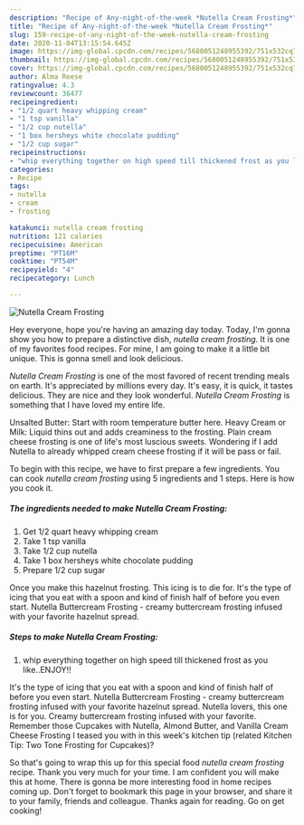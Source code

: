 ```yaml
---
description: "Recipe of Any-night-of-the-week *Nutella Cream Frosting*"
title: "Recipe of Any-night-of-the-week *Nutella Cream Frosting*"
slug: 159-recipe-of-any-night-of-the-week-nutella-cream-frosting
date: 2020-11-04T13:15:54.645Z
image: https://img-global.cpcdn.com/recipes/5680051248955392/751x532cq70/nutella-cream-frosting-recipe-main-photo.jpg
thumbnail: https://img-global.cpcdn.com/recipes/5680051248955392/751x532cq70/nutella-cream-frosting-recipe-main-photo.jpg
cover: https://img-global.cpcdn.com/recipes/5680051248955392/751x532cq70/nutella-cream-frosting-recipe-main-photo.jpg
author: Alma Reese
ratingvalue: 4.3
reviewcount: 36477
recipeingredient:
- "1/2 quart heavy whipping cream"
- "1 tsp vanilla"
- "1/2 cup nutella"
- "1 box hersheys white chocolate pudding"
- "1/2 cup sugar"
recipeinstructions:
- "whip everything together on high speed till thickened frost as you like..ENJOY!!"
categories:
- Recipe
tags:
- nutella
- cream
- frosting

katakunci: nutella cream frosting 
nutrition: 121 calories
recipecuisine: American
preptime: "PT16M"
cooktime: "PT54M"
recipeyield: "4"
recipecategory: Lunch

---
```



![*Nutella Cream Frosting*](https://img-global.cpcdn.com/recipes/5680051248955392/751x532cq70/nutella-cream-frosting-recipe-main-photo.jpg)

Hey everyone, hope you're having an amazing day today. Today, I'm gonna show you how to prepare a distinctive dish, *nutella cream frosting*. It is one of my favorites food recipes. For mine, I am going to make it a little bit unique. This is gonna smell and look delicious.

*Nutella Cream Frosting* is one of the most favored of recent trending meals on earth. It's appreciated by millions every day. It's easy, it is quick, it tastes delicious. They are nice and they look wonderful. *Nutella Cream Frosting* is something that I have loved my entire life.

Unsalted Butter: Start with room temperature butter here. Heavy Cream or Milk: Liquid thins out and adds creaminess to the frosting. Plain cream cheese frosting is one of life&#39;s most luscious sweets. Wondering if I add Nutella to already whipped cream cheese frosting if it will be pass or fail.


To begin with this recipe, we have to first prepare a few ingredients. You can cook *nutella cream frosting* using 5 ingredients and 1 steps. Here is how you cook it.

<!--inarticleads1-->

##### The ingredients needed to make *Nutella Cream Frosting*:

1. Get 1/2 quart heavy whipping cream
1. Take 1 tsp vanilla
1. Take 1/2 cup nutella
1. Take 1 box hersheys white chocolate pudding
1. Prepare 1/2 cup sugar


Once you make this hazelnut frosting. This icing is to die for. It&#39;s the type of icing that you eat with a spoon and kind of finish half of before you even start. Nutella Buttercream Frosting - creamy buttercream frosting infused with your favorite hazelnut spread. 

<!--inarticleads2-->

##### Steps to make *Nutella Cream Frosting*:

1. whip everything together on high speed till thickened frost as you like..ENJOY!!


It&#39;s the type of icing that you eat with a spoon and kind of finish half of before you even start. Nutella Buttercream Frosting - creamy buttercream frosting infused with your favorite hazelnut spread. Nutella lovers, this one is for you. Creamy buttercream frosting infused with your favorite. Remember those Cupcakes with Nutella, Almond Butter, and Vanilla Cream Cheese Frosting I teased you with in this week&#39;s kitchen tip (related Kitchen Tip: Two Tone Frosting for Cupcakes)? 

So that's going to wrap this up for this special food *nutella cream frosting* recipe. Thank you very much for your time. I am confident you will make this at home. There is gonna be more interesting food in home recipes coming up. Don't forget to bookmark this page in your browser, and share it to your family, friends and colleague. Thanks again for reading. Go on get cooking!
